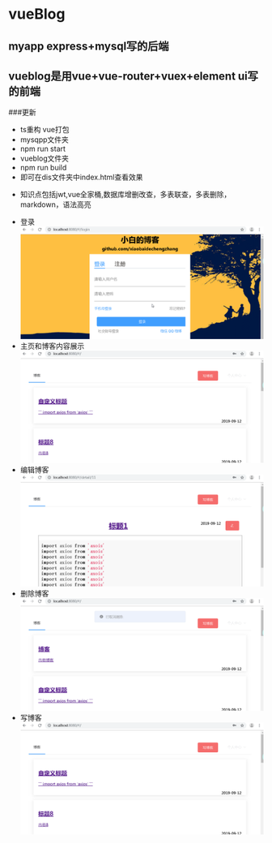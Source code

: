 # vueBlog
## myapp express+mysql写的后端
## vueblog是用vue+vue-router+vuex+element ui写的前端
###更新
- ts重构 vue打包
- mysqpp文件夹 
- npm run start 
- vueblog文件夹
- npm run build 
- 即可在dis文件夹中index.html查看效果
* 知识点包括jwt,vue全家桶,数据库增删改查，多表联查，多表删除，markdown，语法高亮
- 登录
![login](https://github.com/xiaobaidechengzhang/vueBlog/blob/master/vueblog/src/assets/login.gif)
- 主页和博客内容展示
![detail](https://github.com/xiaobaidechengzhang/vueBlog/blob/master/vueblog/src/assets/detail.gif)
- 编辑博客
![edit](https://github.com/xiaobaidechengzhang/vueBlog/blob/master/vueblog/src/assets/edit.gif)
- 删除博客
![delete](https://github.com/xiaobaidechengzhang/vueBlog/blob/master/vueblog/src/assets/delete.gif)
- 写博客
![wArticle](https://github.com/xiaobaidechengzhang/vueBlog/blob/master/vueblog/src/assets/writeBlog.gif)

